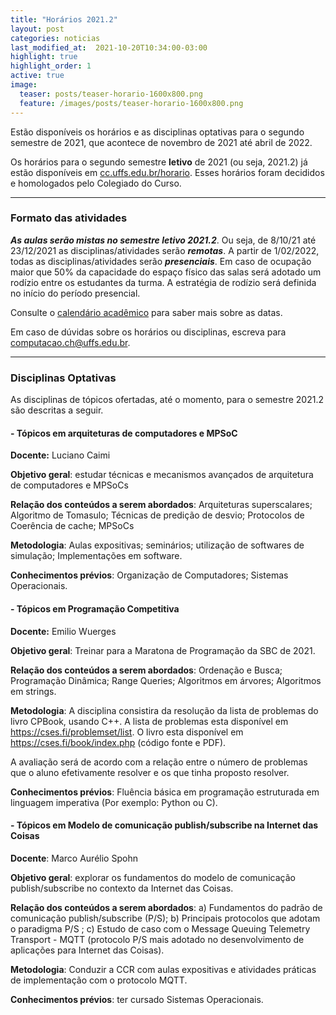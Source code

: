 ```yaml
---
title: "Horários 2021.2"
layout: post
categories: noticias
last_modified_at:  2021-10-20T10:34:00-03:00
highlight: true
highlight_order: 1
active: true
image:
  teaser: posts/teaser-horario-1600x800.png
  feature: /images/posts/teaser-horario-1600x800.png
---
```


Estão disponíveis os horários e as disciplinas optativas para o segundo semestre de 2021, que acontece de novembro de 2021 até abril de 2022. 

Os horários para o segundo semestre **letivo** de 2021 (ou seja, 2021.2) já estão disponíveis em [cc.uffs.edu.br/horario](https://cc.uffs.edu.br/horario/). Esses horários foram decididos e homologados pelo Colegiado do Curso. 

---

### Formato das atividades

***As aulas serão mistas no semestre letivo 2021.2***. Ou seja, de 8/10/21 até 23/12/2021 as disciplinas/atividades serão ***remotas***. A partir de 1/02/2022, todas as disciplinas/atividades serão ***presenciais***. Em caso de ocupação maior que 50% da capacidade do espaço físico das salas será adotado um rodízio entre os estudantes da turma. A estratégia de rodízio será definida no início do período presencial. 

Consulte o [calendário acadêmico](https://www.uffs.edu.br/atos-normativos/portaria/gr/2021-1595) para saber mais sobre as datas.

Em caso de dúvidas sobre os horários ou disciplinas, escreva para [computacao.ch@uffs.edu.br](mailto:computacao.ch@uffs.edu.br).


---

### Disciplinas Optativas

As disciplinas de tópicos ofertadas, até o momento, para o semestre 2021.2 são descritas a seguir.  


#### - Tópicos em arquiteturas de computadores e MPSoC

**Docente:** Luciano Caimi

**Objetivo geral**: estudar técnicas e mecanismos avançados de arquitetura de computadores e MPSoCs

**Relação dos conteúdos a serem abordados**: Arquiteturas superscalares; Algoritmo de Tomasulo; Técnicas de predição de desvio;  Protocolos de Coerência de cache; MPSoCs

**Metodologia**: Aulas expositivas; seminários; utilização de softwares de simulação; Implementações em software.

**Conhecimentos prévios**: Organização de Computadores; Sistemas Operacionais.

#### - Tópicos em Programação Competitiva

**Docente:** Emilio Wuerges

**Objetivo geral**: Treinar para a Maratona de Programação da SBC de 2021.

**Relação dos conteúdos a serem abordados**: Ordenação e Busca; Programação Dinâmica;
  Range Queries;  Algoritmos em árvores;  Algoritmos em strings.

**Metodologia**: A disciplina consistira da resolução da lista de problemas do livro CPBook, usando C++. A lista de problemas esta disponível em <https://cses.fi/problemset/list>.
O livro esta disponível em <https://cses.fi/book/index.php> (código fonte e PDF).

A avaliação será de acordo com a relação entre o número de problemas que o aluno efetivamente resolver e os que tinha proposto resolver.

**Conhecimentos prévios**: Fluência básica em programação estruturada em linguagem imperativa (Por exemplo: Python ou C).

#### - Tópicos em Modelo de comunicação publish/subscribe na Internet das Coisas

**Docente**: Marco Aurélio Spohn  

**Objetivo geral**: explorar os fundamentos do modelo de comunicação  publish/subscribe no contexto da Internet das Coisas. 

**Relação dos conteúdos a serem abordados**: a) Fundamentos do padrão de comunicação publish/subscribe (P/S); b) Principais protocolos que adotam o paradigma P/S ; c) Estudo de caso com o Message Queuing Telemetry Transport - MQTT (protocolo P/S mais adotado no desenvolvimento de aplicações para Internet das Coisas). 

**Metodologia**: Conduzir a CCR com aulas expositivas e atividades práticas de implementação com o protocolo MQTT. 

**Conhecimentos prévios**: ter cursado Sistemas Operacionais.